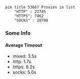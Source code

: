 
```mermaid
pie title 53667 Proxies in list
    "HTTP" : 23745
    "HTTPS": 7462
    "SOCKS" : 28780
```

### Some Info
#### Average Timeout

- mixed: 3.5s
- http: 1.7s
- https: 8.2s
- socks: 5.0s